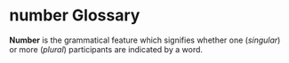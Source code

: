 # number Glossary

**Number** is the grammatical feature which signifies whether one (*singular*) or more (*plural*) participants are indicated by a word.

